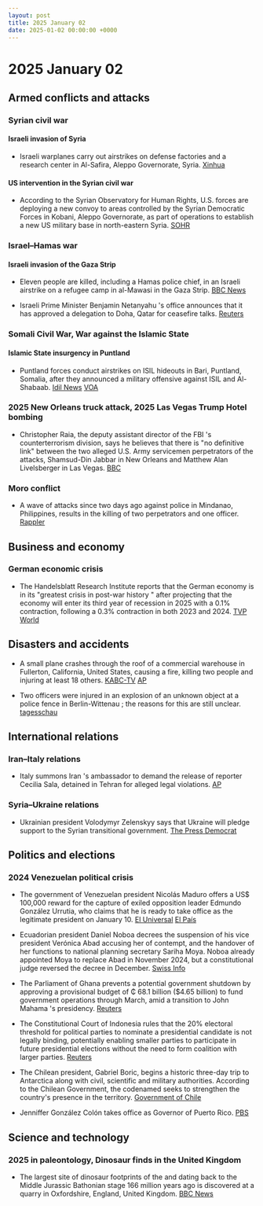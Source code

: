 ```yaml
---
layout: post
title: 2025 January 02
date: 2025-01-02 00:00:00 +0000
---
```


# 2025 January 02

## Armed conflicts and attacks

### Syrian civil war

#### Israeli invasion of Syria

- Israeli warplanes carry out airstrikes on defense factories and a research center in Al-Safira, Aleppo Governorate, Syria. [Xinhua](https://english.news.cn/20250103/755c955446c44a73a4034e7ca9c6efde/c.html)

#### US intervention in the Syrian civil war

- According to the Syrian Observatory for Human Rights, U.S. forces are deploying a new convoy to areas controlled by the Syrian Democratic Forces in Kobani, Aleppo Governorate, as part of operations to establish a new US military base in north-eastern Syria. [SOHR](https://www.syriahr.com/en/352729/)

### Israel–Hamas war

#### Israeli invasion of the Gaza Strip

- Eleven people are killed, including a Hamas police chief, in an Israeli airstrike on a refugee camp in al-Mawasi in the Gaza Strip. [BBC News](https://www.bbc.com/news/articles/cq62dver40yo)

- Israeli Prime Minister Benjamin Netanyahu 's office announces that it has approved a delegation to Doha, Qatar for ceasefire talks. [Reuters](https://www.reuters.com/world/middle-east/israeli-delegation-resume-ceasefire-talks-doha-pms-office-says-2025-01-02/)

### Somali Civil War, War against the Islamic State

#### Islamic State insurgency in Puntland

- Puntland forces conduct airstrikes on ISIL hideouts in Bari, Puntland, Somalia, after they announced a military offensive against ISIL and Al-Shabaab. [Idil News](https://www.idilnews.com/puntland-forces-conduct-airstrikes-on-isis-positions-in-bari-region/) [VOA](https://www.voasomali.com/a/puntland-oo-sheegatay-duqeyn-ka-dhan-ah-daacish/7922007.html)

### 2025 New Orleans truck attack, 2025 Las Vegas Trump Hotel bombing

- Christopher Raia, the deputy assistant director of the FBI 's counterterrorism division, says he believes that there is "no definitive link" between the two alleged U.S. Army servicemen perpetrators of the attacks, Shamsud-Din Jabbar in New Orleans and Matthew Alan Livelsberger in Las Vegas. [BBC](https://www.bbc.com/news/articles/crl378x8nnjo)

### Moro conflict

- A wave of attacks since two days ago against police in Mindanao, Philippines, results in the killing of two perpetrators and one officer. [Rappler](https://www.rappler.com/philippines/mindanao/attacks-cops-new-year-eve-december-31-2024/)

## Business and economy

### German economic crisis

- The Handelsblatt Research Institute reports that the German economy is in its "greatest crisis in post-war history " after projecting that the economy will enter its third year of recession in 2025 with a 0.1% contraction, following a 0.3% contraction in both 2023 and 2024. [TVP World](https://tvpworld.com/84331034/german-recession-projected-to-enter-its-third-year)

## Disasters and accidents

- A small plane crashes through the roof of a commercial warehouse in Fullerton, California, United States, causing a fire, killing two people and injuring at least 18 others. [KABC-TV](https://abc7.com/post/small-plane-crashes-fullerton-resulting-4-alarm-fire-police-say/15742833/) [AP](https://apnews.com/article/california-plane-crash-fullerton-08ec23f1c117be7bc07fc9b8f4064f91)

- Two officers were injured in an explosion of an unknown object at a police fence in Berlin-Wittenau ; the reasons for this are still unclear. [tagesschau](https://www.tagesschau.de/inland/regional/berlin/polizisten-explosion-verletzungen-berlin-100.html)

## International relations

### Iran–Italy relations

- Italy summons Iran 's ambassador to demand the release of reporter Cecilia Sala, detained in Tehran for alleged legal violations. [AP](https://apnews.com/article/italy-iran-journalist-arrest-ambassador-6656e7f9df9db8b7216a180d69dde52c)

### Syria–Ukraine relations

- Ukrainian president Volodymyr Zelenskyy says that Ukraine will pledge support to the Syrian transitional government. [The Press Democrat](https://www.pressdemocrat.com/article/news/middle-east-latest-ukraine-pledges-support-for-a-new-syria-once-a-key-rus/)

## Politics and elections

### 2024 Venezuelan political crisis

- The government of Venezuelan president Nicolás Maduro offers a US$ 100,000 reward for the capture of exiled opposition leader Edmundo González Urrutia, who claims that he is ready to take office as the legitimate president on January 10. [El Universal](https://www.eluniversal.com/politica/198116/gobierno-nacional-ofrece-recompensa-de-100000-por-la-captura-de-edmundo-gonzalez-urrutia) [El País](https://elpais.com/america/2024-11-25/edmundo-gonzalez-asegura-que-tomara-posesion-como-presidente-el-10-de-enero-en-caracas.html)

- Ecuadorian president Daniel Noboa decrees the suspension of his vice president Verónica Abad accusing her of contempt, and the handover of her functions to national planning secretary Sariha Moya. Noboa already appointed Moya to replace Abad in November 2024, but a constitutional judge reversed the decree in December. [Swiss Info](https://www.swissinfo.ch/spa/noboa-vuelve-a-designar-vice-interina-de-ecuador-en-medio-de-pugna-con-abad/88668546)

- The Parliament of Ghana prevents a potential government shutdown by approving a provisional budget of ₵ 68.1 billion ($4.65 billion) to fund government operations through March, amid a transition to John Mahama 's presidency. [Reuters](https://www.reuters.com/world/africa/ghanas-parliament-passes-provisional-budget-averts-government-shutdown-2025-01-03/)

- The Constitutional Court of Indonesia rules that the 20% electoral threshold for political parties to nominate a presidential candidate is not legally binding, potentially enabling smaller parties to participate in future presidential elections without the need to form coalition with larger parties. [Reuters](https://www.reuters.com/world/asia-pacific/indonesia-court-says-vote-threshold-presidential-candidates-not-legally-binding-2025-01-02/)

- The Chilean president, Gabriel Boric, begins a historic three-day trip to Antarctica along with civil, scientific and military authorities. According to the Chilean Government, the codenamed seeks to strengthen the country's presence in the territory. [Government of Chile](https://www.gob.cl/noticias/presidente-gabriel-boric-realiza-historico-viaje-polo-sur-operacion-estrella-polar/)

- Jenniffer González Colón takes office as Governor of Puerto Rico. [PBS](https://www.pbs.org/newshour/nation/puerto-ricos-new-governor-takes-office-amid-anger-following-major-blackout)

## Science and technology

### 2025 in paleontology, Dinosaur finds in the United Kingdom

- The largest site of dinosaur footprints of the and dating back to the Middle Jurassic Bathonian stage 166 million years ago is discovered at a quarry in Oxfordshire, England, United Kingdom. [BBC News](https://www.bbc.com/news/articles/c24nzeqq1l2o)